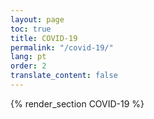 ```yaml
---
layout: page
toc: true
title: COVID-19
permalink: "/covid-19/"
lang: pt
order: 2
translate_content: false
---
```



{% render_section COVID-19 %}
